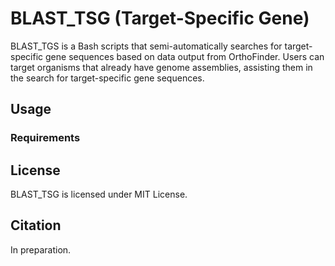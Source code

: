 # BLAST_TSG (Target-Specific Gene)
BLAST_TGS is a Bash scripts that semi-automatically searches for target-specific gene sequences based on data output from OrthoFinder. Users can target organisms that already have genome assemblies, assisting them in the search for target-specific gene sequences.

## Usage
### Requirements



## License
BLAST_TSG is licensed under MIT License. 


## Citation
In preparation. 
